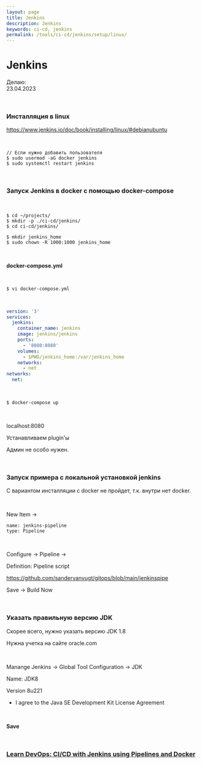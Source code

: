 ```yaml
---
layout: page
title: Jenkins
description: Jenkins
keywords: ci-cd, jenkins
permalink: /tools/ci-cd/jenkins/setup/linux/
---
```


# Jenkins

Делаю:  
23.04.2023

<br/>

### Инсталляция в linux

https://www.jenkins.io/doc/book/installing/linux/#debianubuntu

<br/>

```
// Если нужно добавить пользователя
$ sudo usermod -aG docker jenkins
$ sudo systemctl restart jenkins
```

<br/>

### Запуск Jenkins в docker с помощью docker-compose

<br/>

```
$ cd ~/projects/
$ mkdir -p ./ci-cd/jenkins/
$ cd ci-cd/jenkins/

$ mkdir jenkins_home
$ sudo chown -R 1000:1000 jenkins_home
```

<br/>

**docker-compose.yml**

<br/>

```
$ vi docker-compose.yml
```

<br/>

```yaml
version: '3'
services:
  jenkins:
    container_name: jenkins
    image: jenkins/jenkins
    ports:
      - '8080:8080'
    volumes:
      - $PWD/jenkins_home:/var/jenkins_home
    networks:
      - net
networks:
  net:
```

<br/>

```
$ docker-compose up
```

<br/>

localhost:8080

Устанавливаем plugin'ы

Админ не особо нужен.

<br/>

### Запуск примера с локальной установкой jenkins

С вариантом инсталляции с docker не пройдет, т.к. внутри нет docker.

<br/>

New Item ->

```
name: jenkins-pipeline
type: Pipeline
```

<br/>

Configure -> Pipeline ->

Definition: Pipeline script

https://github.com/sandervanvugt/gitops/blob/main/jenkinspipe

Save -> Build Now

<br/>

### Указать правильную версию JDK

Скорее всего, нужно указать версию JDK 1.8

Нужна учетка на сайте oracle.com

<br/>

Manange Jenkins -> Global Tool Configuration -> JDK

Name: JDK8

Version 8u221

- I agree to the Java SE Development Kit License Agreement

<br/>

**Save**

<br/>

### [Learn DevOps: CI/CD with Jenkins using Pipelines and Docker](https://github.com/webmakaka/Learn-DevOps-CI-CD-with-Jenkins-using-Pipelines-and-Docker)
